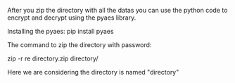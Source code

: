 After you zip the directory with all the datas you can use the python code to encrypt and decrypt using the pyaes library.

Installing the pyaes: 
  pip install pyaes


The command to zip the directory with password:

  zip -r re directory.zip directory/


Here we are considering the directory is named "directory"
